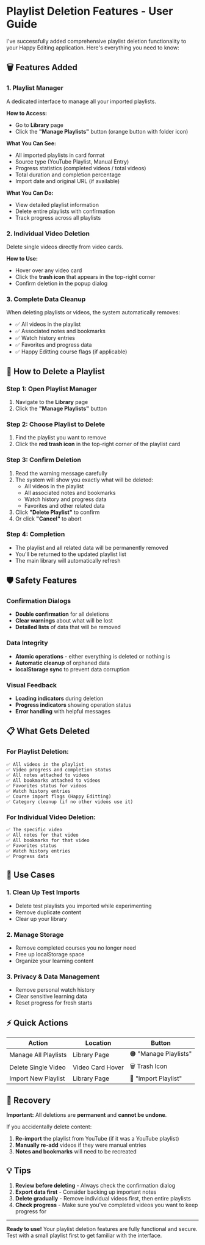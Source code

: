 # Playlist Deletion Features - User Guide

I've successfully added comprehensive playlist deletion functionality to your Happy Editing application. Here's everything you need to know:

## 🗑️ Features Added

### 1. **Playlist Manager** 
A dedicated interface to manage all your imported playlists.

**How to Access:**
- Go to **Library** page
- Click the **"Manage Playlists"** button (orange button with folder icon)

**What You Can See:**
- All imported playlists in card format
- Source type (YouTube Playlist, Manual Entry)
- Progress statistics (completed videos / total videos)
- Total duration and completion percentage
- Import date and original URL (if available)

**What You Can Do:**
- View detailed playlist information
- Delete entire playlists with confirmation
- Track progress across all playlists

### 2. **Individual Video Deletion**
Delete single videos directly from video cards.

**How to Use:**
- Hover over any video card
- Click the **trash icon** that appears in the top-right corner
- Confirm deletion in the popup dialog

### 3. **Complete Data Cleanup**
When deleting playlists or videos, the system automatically removes:
- ✅ All videos in the playlist
- ✅ Associated notes and bookmarks
- ✅ Watch history entries
- ✅ Favorites and progress data
- ✅ Happy Editting course flags (if applicable)

## 🚀 How to Delete a Playlist

### Step 1: Open Playlist Manager
1. Navigate to the **Library** page
2. Click the **"Manage Playlists"** button

### Step 2: Choose Playlist to Delete
1. Find the playlist you want to remove
2. Click the **red trash icon** in the top-right corner of the playlist card

### Step 3: Confirm Deletion
1. Read the warning message carefully
2. The system will show you exactly what will be deleted:
   - All videos in the playlist
   - All associated notes and bookmarks
   - Watch history and progress data
   - Favorites and other related data
3. Click **"Delete Playlist"** to confirm
4. Or click **"Cancel"** to abort

### Step 4: Completion
- The playlist and all related data will be permanently removed
- You'll be returned to the updated playlist list
- The main library will automatically refresh

## 🛡️ Safety Features

### Confirmation Dialogs
- **Double confirmation** for all deletions
- **Clear warnings** about what will be lost
- **Detailed lists** of data that will be removed

### Data Integrity
- **Atomic operations** - either everything is deleted or nothing is
- **Automatic cleanup** of orphaned data
- **localStorage sync** to prevent data corruption

### Visual Feedback
- **Loading indicators** during deletion
- **Progress indicators** showing operation status
- **Error handling** with helpful messages

## 📋 What Gets Deleted

### For Playlist Deletion:
```
✅ All videos in the playlist
✅ Video progress and completion status
✅ All notes attached to videos
✅ All bookmarks attached to videos
✅ Favorites status for videos
✅ Watch history entries
✅ Course import flags (Happy Editting)
✅ Category cleanup (if no other videos use it)
```

### For Individual Video Deletion:
```
✅ The specific video
✅ All notes for that video
✅ All bookmarks for that video
✅ Favorites status
✅ Watch history entries
✅ Progress data
```

## 🎯 Use Cases

### 1. **Clean Up Test Imports**
- Delete test playlists you imported while experimenting
- Remove duplicate content
- Clear up your library

### 2. **Manage Storage**
- Remove completed courses you no longer need
- Free up localStorage space
- Organize your learning content

### 3. **Privacy & Data Management**
- Remove personal watch history
- Clear sensitive learning data
- Reset progress for fresh starts

## ⚡ Quick Actions

| Action | Location | Button |
|--------|----------|---------|
| Manage All Playlists | Library Page | 🟠 "Manage Playlists" |
| Delete Single Video | Video Card Hover | 🗑️ Trash Icon |
| Import New Playlist | Library Page | 🔴 "Import Playlist" |

## 🔄 Recovery

**Important:** All deletions are **permanent** and **cannot be undone**.

If you accidentally delete content:
1. **Re-import** the playlist from YouTube (if it was a YouTube playlist)
2. **Manually re-add** videos if they were manual entries
3. **Notes and bookmarks** will need to be recreated

## 💡 Tips

1. **Review before deleting** - Always check the confirmation dialog
2. **Export data first** - Consider backing up important notes
3. **Delete gradually** - Remove individual videos first, then entire playlists
4. **Check progress** - Make sure you've completed videos you want to keep progress for

---

**Ready to use!** Your playlist deletion features are fully functional and secure. Test with a small playlist first to get familiar with the interface. 